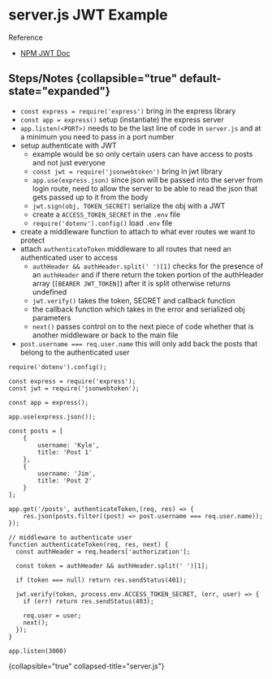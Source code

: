 # server.js JWT Example

Reference

- [NPM JWT Doc](https://www.npmjs.com/package/jsonwebtoken)

## Steps/Notes {collapsible="true" default-state="expanded"}

- `const express = require('express')` bring in the express library
- `const app = express()` setup (instantiate) the express server
- `app.listen(<PORT>)` needs to be the last line of code in `server.js` and at a minimum you need to pass in a port
  number
- setup authenticate with JWT
    - example would be so only certain users can have access to posts and not just everyone
    - `const jwt = require('jsonwebtoken')` bring in jwt library
    - `app.use(express.json)` since json will be passed into the server from login route, need to allow the server to be
      able to read the json that gets passed up to it from the body
    - `jwt.sign(obj, TOKEN_SECRET)` serialize the obj with a JWT
    - create a `ACCESS_TOKEN_SECRET` in the `.env` file
    - `require('dotenv').config()` load `.env` file
- create a middleware function to attach to what ever routes we want to protect
- attach `authenticateToken` middleware to all routes that need an authenticated user to access
    - `authHeader && authHeader.split(' ')[1]` checks for the presence of an `authHeader` and if there return the token
      portion of the authHeader array (`[BEARER JWT_TOKEN]`) after it is split otherwise returns undefined
    - `jwt.verify()` takes the token, SECRET and callback function
    - the callback function which takes in the error and serialized obj parameters
    - `next()` passes control on to the next piece of code whether that is another middleware or back to the main file
- `post.username === req.user.name` this will only add back the posts that belong to the authenticated user

```node
require('dotenv').config();

const express = require('express');
const jwt = require('jsonwebtoken');

const app = express();

app.use(express.json());

const posts = [
    {
        username: 'Kyle',
        title: 'Post 1'
    },
    {
        username: 'Jim',
        title: 'Post 2'
    }
];

app.get('/posts', authenticateToken,(req, res) => {
    res.json(posts.filter((post) => post.username === req.user.name));
});

// middleware to authenticate user
function authenticateToken(req, res, next) {
  const authHeader = req.headers['authorization'];

  const token = authHeader && authHeader.split(' ')[1];

  if (token === null) return res.sendStatus(401);

  jwt.verify(token, process.env.ACCESS_TOKEN_SECRET, (err, user) => {
    if (err) return res.sendStatus(403);

    req.user = user;
    next();
  });
}

app.listen(3000)
```

{collapsible="true" collapsed-title="server.js"}
